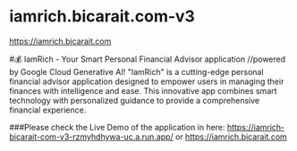 # iamrich.bicarait.com-v3
https://iamrich.bicarait.com 

#💰 IamRich - Your Smart Personal Financial Advisor application
//powered by Google Cloud Generative AI!
"IamRich" is a cutting-edge personal financial advisor application designed to empower users in managing their finances with intelligence and ease. 
This innovative app combines smart technology with personalized guidance to provide a comprehensive financial experience.

###Please check the Live Demo of the application in here:
https://iamrich-bicarait-com-v3-rzmyhdhywa-uc.a.run.app/ or https://iamrich.bicarait.com